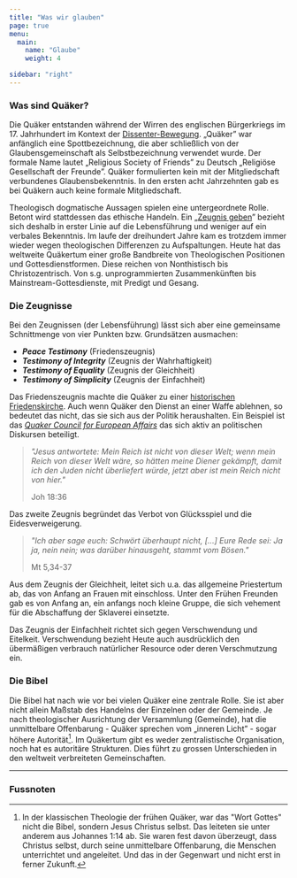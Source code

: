 ```yaml
---
title: "Was wir glauben"
page: true
menu:
  main:
    name: "Glaube"
    weight: 4

sidebar: "right"
---
```


### Was sind Quäker?


Die Quäker entstanden während der Wirren des englischen Bürgerkriegs im 17. Jahrhundert im Kontext der [Dissenter-Bewegung](https://de.wikipedia.org/wiki/Dissenter). „Quäker” war anfänglich eine Spottbezeichnung, die aber schließlich von der Glaubensgemeinschaft als Selbstbezeichnung verwendet wurde. Der formale Name lautet „Religious Society of Friends” zu Deutsch „Religiöse Gesellschaft der Freunde”. Quäker formulierten kein mit der Mitgliedschaft verbundenes Glaubensbekenntnis. In den ersten acht Jahrzehnten gab es bei Quäkern auch keine formale Mitgliedschaft.

Theologisch dogmatische Aussagen spielen eine untergeordnete Rolle. Betont wird stattdessen das ethische Handeln. Ein „[Zeugnis geben](https://de.wikipedia.org/wiki/Qu%C3%A4kerzeugnis)” bezieht sich deshalb in erster Linie auf die Lebensführung und weniger auf ein verbales Bekenntnis. Im laufe der dreihundert Jahre kam es trotzdem immer wieder wegen theologischen Differenzen zu Aufspaltungen. Heute hat das weltweite Quäkertum einer große Bandbreite von Theologischen Positionen und Gottesdienstformen. Diese reichen von Nonthistisch bis Christozentrisch. Von s.g. unprogrammierten  Zusammenkünften bis Mainstream-Gottesdienste, mit Predigt und Gesang.

### Die Zeugnisse

Bei den Zeugnissen (der Lebensführung) lässt sich aber eine gemeinsame Schnittmenge von vier Punkten bzw. Grundsätzen ausmachen:

- ***Peace Testimony*** (Friedenszeugnis)
- ***Testimony of Integrity*** (Zeugnis der Wahrhaftigkeit)
- ***Testimony of Equality*** (Zeugnis der Gleichheit)
- ***Testimony of Simplicity*** (Zeugnis der Einfachheit)

Das Friedenszeugnis machte die Quäker zu einer [historischen Friedenskirche](https://de.wikipedia.org/wiki/Friedenskirche_(Konfession)). Auch wenn Quäker den Dienst an einer Waffe ablehnen, so bedeutet das nicht, das sie sich aus der Politik heraushalten. Ein Beispiel ist das *[Quaker Council for European Affairs](https://www.qcea.org/)* das sich aktiv an politischen Diskursen beteiligt.

> *"Jesus antwortete: Mein Reich ist nicht von dieser Welt; wenn mein Reich von dieser Welt wäre, so hätten meine Diener gekämpft, damit ich den Juden nicht überliefert würde, jetzt aber ist mein Reich nicht von hier."*
>
> Joh 18:36

Das zweite Zeugnis begründet das Verbot von Glücksspiel und die Eidesverweigerung.

> *"Ich aber sage euch: Schwört überhaupt nicht, [...] Eure Rede sei: Ja ja, nein nein; was darüber hinausgeht, stammt vom Bösen."*
>
> Mt 5,34-37

Aus dem Zeugnis der Gleichheit, leitet sich u.a. das allgemeine Priestertum ab, das von Anfang an Frauen mit einschloss. Unter den Frühen Freunden gab es von Anfang an, ein anfangs noch kleine Gruppe, die sich vehement für die Abschaffung der Sklaverei einsetzte.

Das Zeugnis der Einfachheit richtet sich gegen Verschwendung und Eitelkeit. Verschwendung bezieht Heute auch ausdrücklich den übermäßigen verbrauch natürlicher Resource oder deren Verschmutzung ein.


### Die Bibel

Die Bibel hat nach wie vor bei vielen Quäker eine zentrale Rolle. Sie ist aber nicht allein Maßstab des Handelns der Einzelnen oder der Gemeinde. Je nach theologischer Ausrichtung der Versammlung (Gemeinde), hat die unmittelbare Offenbarung - Quäker sprechen vom „inneren Licht” - sogar höhere Autorität[^foot001]. Im Quäkertum gibt es weder zentralistische Organisation, noch hat es autoritäre Strukturen. Dies führt zu grossen Unterschieden in den weltweit verbreiteten Gemeinschaften.


---

### Fussnoten

[^foot001]: In der klassischen Theologie der frühen Quäker, war das "Wort Gottes" nicht die Bibel, sondern Jesus Christus selbst. Das leiteten sie unter anderem aus Johannes 1:14 ab. Sie waren fest davon überzeugt, dass Christus selbst, durch seine unmittelbare Offenbarung, die Menschen unterrichtet und angeleitet. Und das in der Gegenwart und nicht erst in ferner Zukunft.